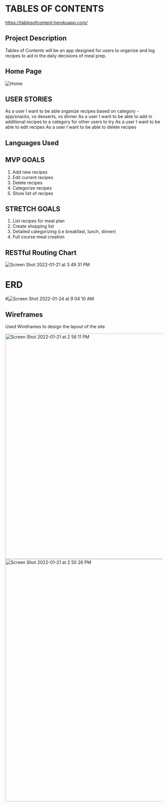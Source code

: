 # TABLES OF CONTENTS
https://tablesofcontent.herokuapp.com/

## Project Description
Tables of Contents will be an app designed for users to organize and log recipes to aid in the daily decisions of meal prep.

## Home Page
![Home](https://github.com/sam-aum/TablesofContents/assets/95770704/6e3adf18-3b22-4716-b2cc-1aa5556ab5d2)

## USER STORIES
As a user I want to be able organize recipes based on category - app/snacks, vs desserts, vs dinner
As a user I want to be able to add in additional recipes to a category for other users to try
As a user I want to be able to edit recipes
As a user I want to be able to delete recipes

## Languages Used

## MVP GOALS
1. Add new recipes
2. Edit current recipes
3. Delete recipes
4. Categorize recipes
5. Show list of recipes

## STRETCH GOALS
1. List recipes for meal plan
2. Create shopping list
3. Detailed categorizing (i.e breakfast, lunch, dinner)
4. Full course meal creation

## RESTful Routing Chart

![Screen Shot 2022-01-21 at 3 49 31 PM](https://user-images.githubusercontent.com/95259747/150806331-13de8cca-d8d6-4ad1-b721-7c0aa41eff23.png)


# ERD

#![Screen Shot 2022-01-24 at 9 04 10 AM](https://user-images.githubusercontent.com/95259747/150808066-2ecde8bc-0694-4dae-8de0-ff1703b792d5.png)




## Wireframes

Used Wireframes to design the layout of the site

<img width="721" alt="Screen Shot 2022-01-21 at 2 56 11 PM" src="https://user-images.githubusercontent.com/95259747/150807941-5f38ee8e-bb61-4163-9932-a265e071b3e2.png">


<img width="776" alt="Screen Shot 2022-01-21 at 2 50 26 PM" src="https://user-images.githubusercontent.com/95259747/150807869-0c44c614-86a9-4b4e-90fa-c84c004cb440.png">





